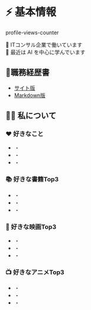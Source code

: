 # ⚡️ 基本情報
profile-views-counter

💼 ITコンサル企業で働いています  
🌱 最近は AI を中心に学んでいます  

## 📝職務経歴書
- [サイト版](https://username.github.io/repository-name/resume_site_version.html)  
- [Markdown版](./docs/resume_markdown_version.md)

## 💁‍♂️ 私について

### ❤️ 好きなこと
- ・
- ・
- ・

### 📚 好きな書籍Top3
- ・
- ・
- ・

### 🎥 好きな映画Top3
- ・
- ・
- ・

### 📺 好きなアニメTop3
- ・
- ・
- ・